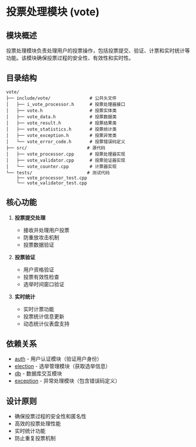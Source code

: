 # 投票处理模块 (vote)

## 模块概述

投票处理模块负责处理用户的投票操作，包括投票提交、验证、计票和实时统计等功能。该模块确保投票过程的安全性、有效性和实时性。

## 目录结构

```
vote/
├── include/vote/               # 公共头文件
│   ├── i_vote_processor.h      # 投票处理器接口
│   ├── vote.h                  # 投票实体类
│   ├── vote_data.h             # 投票数据类
│   ├── vote_result.h           # 投票结果类
│   ├── vote_statistics.h       # 投票统计类
│   ├── vote_exception.h        # 投票异常类
│   └── vote_error_code.h       # 投票错误码定义
├── src/                       # 源代码
│   ├── vote_processor.cpp      # 投票处理器实现
│   ├── vote_validator.cpp      # 投票验证器实现
│   └── vote_counter.cpp        # 计票器实现
└── tests/                     # 测试代码
    ├── vote_processor_test.cpp
    └── vote_validator_test.cpp
```

## 核心功能

1. **投票提交处理**
   - 接收并处理用户投票
   - 防重放攻击机制
   - 投票数据验证

2. **投票验证**
   - 用户资格验证
   - 投票有效性检查
   - 选举时间窗口验证

3. **实时统计**
   - 实时计票功能
   - 投票统计信息更新
   - 动态统计仪表盘支持

## 依赖关系

- [auth](../../auth/) - 用户认证模块（验证用户身份）
- [election](../../election/) - 选举管理模块（获取选举信息）
- [db](../../db/) - 数据库交互模块
- [exception](../../exception/) - 异常处理模块（包含错误码定义）

## 设计原则

- 确保投票过程的安全性和匿名性
- 高效的投票处理性能
- 实时统计功能
- 防止重复投票机制